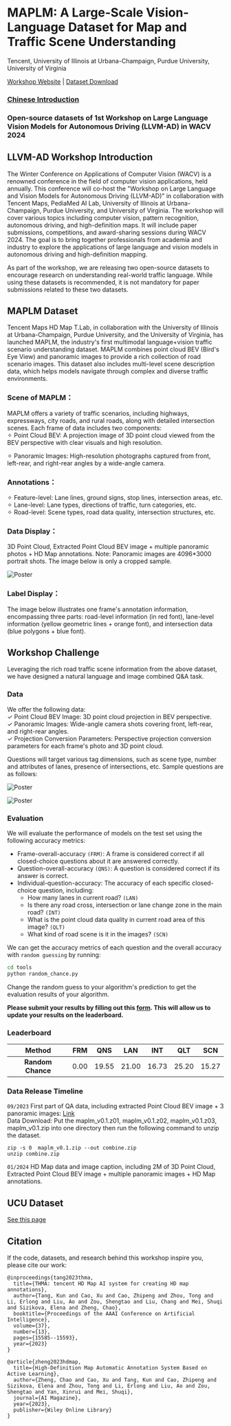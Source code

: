 # MAPLM: A Large-Scale Vision-Language Dataset for Map and Traffic Scene Understanding

Tencent, University of Illinois at Urbana-Champaign, Purdue University, University of Virginia    

[Workshop Website](https://llvm-ad.github.io/) | [Dataset Download](https://drive.google.com/drive/folders/1cqFjBH8MLeP6nKFM0l7oV-Srfke-Mx1R?usp=sharing)

### [Chinese Introduction](./README-zh.md)

### Open-source datasets of 1st Workshop on Large Language Vision Models for Autonomous Driving (LLVM-AD) in WACV 2024

## LLVM-AD Workshop Introduction

The Winter Conference on Applications of Computer Vision (WACV) is a renowned conference in the field of computer vision applications, held annually. This conference will co-host the "Workshop on Large Language and Vision Models for Autonomous Driving (LLVM-AD)" in collaboration with Tencent Maps, PediaMed AI Lab, University of Illinois at Urbana-Champaign, Purdue University, and University of Virginia. The workshop will cover various topics including computer vision, pattern recognition, autonomous driving, and high-definition maps. It will include paper submissions, competitions, and award-sharing sessions during WACV 2024. The goal is to bring together professionals from academia and industry to explore the applications of large language and vision models in autonomous driving and high-definition mapping.     

As part of the workshop, we are releasing two open-source datasets to encourage research on understanding real-world traffic language. While using these datasets is recommended, it is not mandatory for paper submissions related to these two datasets.     

## MAPLM Dataset

Tencent Maps HD Map T.Lab, in collaboration with the University of Illinois at Urbana-Champaign, Purdue University, and the University of Virginia, has launched MAPLM, the industry's first multimodal language+vision traffic scenario understanding dataset. MAPLM combines point cloud BEV (Bird's Eye View) and panoramic images to provide a rich collection of road scenario images. This dataset also includes multi-level scene description data, which helps models navigate through complex and diverse traffic environments.     

### Scene of MAPLM：

MAPLM offers a variety of traffic scenarios, including highways, expressways, city roads, and rural roads, along with detailed intersection scenes. Each frame of data includes two components:                   
✧ Point Cloud BEV: A projection image of 3D point cloud viewed from the BEV perspective with clear visuals and high resolution.     

✧ Panoramic Images: High-resolution photographs captured from front, left-rear, and right-rear angles by a wide-angle camera.      

### Annotations：

✧ Feature-level: Lane lines, ground signs, stop lines, intersection areas, etc.          
✧ Lane-level: Lane types, directions of traffic, turn categories, etc.        
✧ Road-level: Scene types, road data quality, intersection structures, etc.     

### Data Display：    

3D Point Cloud, Extracted Point Cloud BEV image + multiple panoramic photos + HD Map annotations. Note: Panoramic images are 4096*3000 portrait shots. The image below is only a cropped sample.           

![Poster](./figures/example1.png)

### Label Display：

The image below illustrates one frame's annotation information, encompassing three parts: road-level information (in red font), lane-level information (yellow geometric lines + orange font), and intersection data (blue polygons + blue font).     

<!-- ![Poster](./figures/example2.png) -->

## Workshop Challenge

Leveraging the rich road traffic scene information from the above dataset, we have designed a natural language and image combined Q&A task.     

### Data    

We offer the following data:       
✓ Point Cloud BEV Image: 3D point cloud projection in BEV perspective.    
✓ Panoramic Images: Wide-angle camera shots covering front, left-rear, and right-rear angles.    
✓ Projection Conversion Parameters: Perspective projection conversion parameters for each frame's photo and 3D point cloud.      

Questions will target various tag dimensions, such as scene type, number and attributes of lanes, presence of intersections, etc. Sample questions are as follows:     

![Poster](./figures/qa1.png)     

![Poster](./figures/qa2.png)     

### Evaluation      

We will evaluate the performance of models on the test set using the following accuracy metrics:

- Frame-overall-accuracy `(FRM)`: A frame is considered correct if all closed-choice questions about it are answered
  correctly.
- Question-overall-accuracy `(QNS)`: A question is considered correct if its answer is correct.
- Individual-question-accuracy: The accuracy of each specific closed-choice question, including:
    - How many lanes in current road? `(LAN)`
    - Is there any road cross, intersection or lane change zone in the main road? `(INT)`
    - What is the point cloud data quality in current road area of this image? `(QLT)`
    - What kind of road scene is it in the images? `(SCN)`

We can get the accuracy metrics of each question and the overall accuracy with `random guessing` by running:

```bash
cd tools
python random_chance.py
```

Change the random guess to your algorithm's prediction to get the evaluation results of your algorithm.

**Please submit your results by filling out this [form](https://forms.office.com/r/mapGsGWQNf). This will allow us to
update your results on the leaderboard.**

### Leaderboard

|      Method       | FRM  |  QNS  |  LAN  |  INT  |  QLT  |  SCN  |
|:-----------------:|:----:|:-----:|:-----:|:-----:|:-----:|:-----:|
| **Random Chance** | 0.00 | 19.55 | 21.00 | 16.73 | 25.20 | 15.27 |


### Data Release Timeline     

`09/2023` First part of QA data, including extracted Point Cloud BEV image + 3 panoramic images: [Link](https://drive.google.com/drive/folders/1cqFjBH8MLeP6nKFM0l7oV-Srfke-Mx1R?usp=sharing)     
Data Download: Put the maplm_v0.1.z01, maplm_v0.1.z02, maplm_v0.1.z03, maplm_v0.1.zip into one directory then run the following command to unzip the dataset.      
```
zip -s 0  maplm_v0.1.zip --out combine.zip
unzip combine.zip   
```

`01/2024` HD Map data and image caption, including 2M of 3D Point Cloud, Extracted Point Cloud BEV image + multiple panoramic images + HD Map annotations.      
  

## UCU Dataset

[See this page](https://github.com/LLVM-AD/ucu-dataset)

## Citation

If the code, datasets, and research behind this workshop inspire you, please cite our work:

```
@inproceedings{tang2023thma,
  title={THMA: tencent HD Map AI system for creating HD map annotations},
  author={Tang, Kun and Cao, Xu and Cao, Zhipeng and Zhou, Tong and Li, Erlong and Liu, Ao and Zou, Shengtao and Liu, Chang and Mei, Shuqi and Sizikova, Elena and Zheng, Chao},
  booktitle={Proceedings of the AAAI Conference on Artificial Intelligence},
  volume={37},
  number={13},
  pages={15585--15593},
  year={2023}
}
```

```
@article{zheng2023hdmap,
  title={High-Definition Map Automatic Annotation System Based on Active Learning},
  author={Zheng, Chao and Cao, Xu and Tang, Kun and Cao, Zhipeng and Sizikova, Elena and Zhou, Tong and Li, Erlong and Liu, Ao and Zou, Shengtao and Yan, Xinrui and Mei, Shuqi},
  journal={AI Magazine},
  year={2023},
  publisher={Wiley Online Library}
}
```






